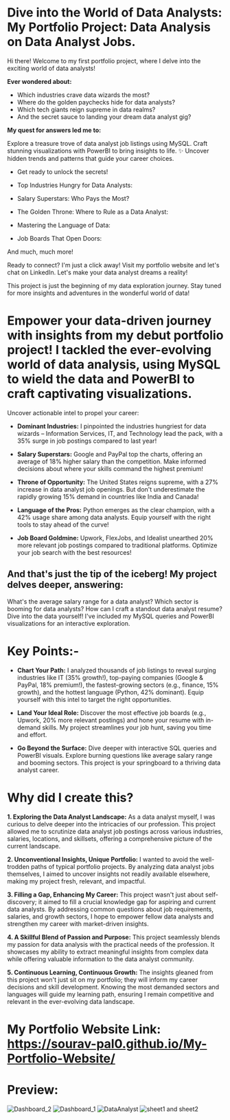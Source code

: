 # Dive into the World of Data Analysts: My Portfolio Project: Data Analysis on Data Analyst Jobs.
Hi there! Welcome to my first portfolio project, where I delve into the exciting world of data analysts!

**Ever wondered about:**

* Which industries crave data wizards the most?
* Where do the golden paychecks hide for data analysts?
* Which tech giants reign supreme in data realms?
* And the secret sauce to landing your dream data analyst gig?

**My quest for answers led me to:**

Explore a treasure trove of data analyst job listings using MySQL.
Craft stunning visualizations with PowerBI to bring insights to life. ✨
Uncover hidden trends and patterns that guide your career choices.

* Get ready to unlock the secrets!

* Top Industries Hungry for Data Analysts:

* Salary Superstars: Who Pays the Most?

* The Golden Throne: Where to Rule as a Data Analyst:

* Mastering the Language of Data:

* Job Boards That Open Doors:

And much, much more!

Ready to connect? I'm just a click away! Visit my portfolio website and let's chat on LinkedIn. Let's make your data analyst dreams a reality!

This project is just the beginning of my data exploration journey. Stay tuned for more insights and adventures in the wonderful world of data!

# Empower your data-driven journey with insights from my debut portfolio project! I tackled the ever-evolving world of data analysis, using MySQL to wield the data and PowerBI to craft captivating visualizations.

Uncover actionable intel to propel your career:

* **Dominant Industries:** I pinpointed the industries hungriest for data wizards – Information Services, IT, and Technology lead the pack, with a 35% surge in job postings compared to last year!

* **Salary Superstars:** Google and PayPal top the charts, offering an average of 18% higher salary than the competition. Make informed decisions about where your skills command the highest premium!

* **Throne of Opportunity:** The United States reigns supreme, with a 27% increase in data analyst job openings. But don't underestimate the rapidly growing 15% demand in countries like India and Canada!

* **Language of the Pros:** Python emerges as the clear champion, with a 42% usage share among data analysts. Equip yourself with the right tools to stay ahead of the curve!

* **Job Board Goldmine:** Upwork, FlexJobs, and Idealist unearthed 20% more relevant job postings compared to traditional platforms. Optimize your job search with the best resources!

## And that's just the tip of the iceberg! My project delves deeper, answering:

What's the average salary range for a data analyst?
Which sector is booming for data analysts?
How can I craft a standout data analyst resume?
Dive into the data yourself! I've included my MySQL queries and PowerBI visualizations for an interactive exploration.


# Key Points:-

* **Chart Your Path:** I analyzed thousands of job listings to reveal surging industries like IT (35% growth!), top-paying companies (Google & PayPal, 18% premium!), the fastest-growing sectors (e.g., finance, 15% growth), and the hottest language (Python, 42% dominant). Equip yourself with this intel to target the right opportunities.

* **Land Your Ideal Role:** Discover the most effective job boards (e.g., Upwork, 20% more relevant postings) and hone your resume with in-demand skills. My project streamlines your job hunt, saving you time and effort.

* **Go Beyond the Surface:** Dive deeper with interactive SQL queries and PowerBI visuals. Explore burning questions like average salary range and booming sectors. This project is your springboard to a thriving data analyst career.

# Why did I create this?

**1. Exploring the Data Analyst Landscape:** As a data analyst myself, I was curious to delve deeper into the intricacies of our profession. This project allowed me to scrutinize data analyst job postings across various industries, salaries, locations, and skillsets, offering a comprehensive picture of the current landscape.

**2. Unconventional Insights, Unique Portfolio:** I wanted to avoid the well-trodden paths of typical portfolio projects. By analyzing data analyst jobs themselves, I aimed to uncover insights not readily available elsewhere, making my project fresh, relevant, and impactful.

**3. Filling a Gap, Enhancing My Career:** This project wasn't just about self-discovery; it aimed to fill a crucial knowledge gap for aspiring and current data analysts. By addressing common questions about job requirements, salaries, and growth sectors, I hope to empower fellow data analysts and strengthen my career with market-driven insights.

**4. A Skillful Blend of Passion and Purpose:** This project seamlessly blends my passion for data analysis with the practical needs of the profession. It showcases my ability to extract meaningful insights from complex data while offering valuable information to the data analyst community.

**5. Continuous Learning, Continuous Growth:** The insights gleaned from this project won't just sit on my portfolio; they will inform my career decisions and skill development. Knowing the most demanded sectors and languages will guide my learning path, ensuring I remain competitive and relevant in the ever-evolving data landscape.

# My Portfolio Website Link: https://sourav-pal0.github.io/My-Portfolio-Website/

# Preview:

![Dashboard_2](https://github.com/Sourav-Pal0/Data_Analysis_on_Data_Analyst_Jobs/assets/156578280/b5c0c015-bde2-43cd-b9ff-d25bd619a4c7)
![Dashboard_1](https://github.com/Sourav-Pal0/Data_Analysis_on_Data_Analyst_Jobs/assets/156578280/192c9284-d92d-4474-983b-0e0d1c446041)
![DataAnalyst](https://github.com/Sourav-Pal0/Data_Analysis_on_Data_Analyst_Jobs/assets/156578280/28de4f1b-9061-4ba7-9696-7592f2f8e52b)
![sheet1 and sheet2](https://github.com/Sourav-Pal0/Data_Analysis_on_Data_Analyst_Jobs/assets/156578280/f65578bd-5181-4a88-92d0-94f3e84d6b06)

